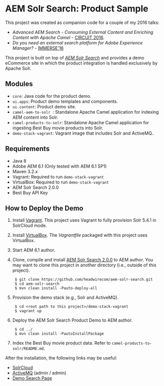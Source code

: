# AEM Solr Search: Product Sample

This project was created as companion code for a couple of my 2016 talks:

* _Advanced AEM Search - Consuming External Content and Enriching Content with Apache Camel_ - [CIRCUIT 2016](http://www.circuitdevcon.com/en/speakers.html). 
* _Do you need an external search platform for Adobe Experience Manager?_  - [IMMERSE'16](https://docs.adobe.com/dev/products/aem/events/0416/sessions.html)

This project is built on top of [_AEM Solr Search_](http://www.aemsolrsearch.com) and provides a demo eCommerce site in which the product integration is handled exclusively by Apache Solr.

## Modules

* `core`: Java code for the product demo.
* `ui.apps`: Product demo templates and components.
* `ui.content`: Product demo site.
* `camel-aem-to-solr `: Standalone Apache Camel application for indexing AEM content into Solr.
* `camel-products-to-solr`: Standalone Apache Camel application for ingesting Best Buy movie products into Solr.
* `demo-stack-vagrant`: Vagrant image that includes Solr and ActiveMQ..

## Requirements

* Java 8 
* Adobe AEM 6.1 (Only tested with AEM 6.1 SP1) 
* Maven 3.2.x
* Vagrant: Required to run `demo-stack-vagrant`
* VirtualBox: Required to run `demo-stack-vagrant`
* AEM Solr Search 2.0.0
* Best Buy API Key

## How to Deploy the Demo

1. Install [Vagrant](https://www.vagrantup.com/downloads.html). This project uses Vagrant to fully 
   provision Solr 5.4.1 in SolrCloud mode.
  
2. Install [VirtualBox](https://www.virtualbox.org/wiki/Downloads). The _Vagrantfile_ packaged with 
   this project uses VirtualBox.

3. Start AEM 6.1 author.

4. Clone, compile and install [AEM Solr Search 2.0.0](https://github.com/headwirecom/aem-solr-search) to AEM author.
   You may want to clone this project in another directory (i.e., outside of this project).

        $ git clone https://github.com/headwirecom/aem-solr-search.git
        $ cd aem-solr-search
        $ mvn clean install -Pauto-deploy-all
        
5. Provision the demo stack (e.g., Solr and ActiveMQ).
 
        $ cd <root path to this project>/demo-stack-vagrant
        $ vagrant up
        
6. Deploy the AEM Solr Search Product Demo to AEM author.
       
        $ cd ../
        $ mvn clean install -PautoInstallPackage
    
7. Index the Best Buy movie product data. Refer to `camel-products-to-solr/README.md`.

After the installation, the following links may be useful:

* [SolrCloud](http://localhost:8983/solr/#/)
* [ActiveMQ](http://localhost:8161/admin) (admin / admin)
* [Demo Search Page](http://localhost:4502/content/aemsolrsearch-product-sample/en/search.html)
